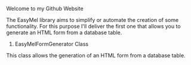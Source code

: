 Welcome to my Github Website

The EasyMel library aims to simplify or automate the creation of some functionality. 
For this purpose I'll deliver the first one that allows you to generate an HTML form from a database table.

1. EasyMelFormGenerator Class

This class allows the generation of an HTML form from a database table.
